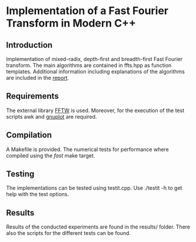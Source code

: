 # Implementation of a Fast Fourier Transform in Modern C++

## Introduction

Implementation of mixed-radix, depth-first and breadth-first Fast Fourier transform.
The main algorithms are contained in ffts.hpp as function templates.
Additional information including explanations of the algorithms are included in the [report](fft_report.pdf).

## Requirements
The external library [FFTW](https://www.fftw.org/download.html) is used.
Moreover, for the execution of the test scripts awk and [gnuplot](http://www.gnuplot.info/) are required.

## Compilation
A Makefile is provided.
The numerical tests for performance where compiled using the *fast* make target.

## Testing
The implementations can be tested using testit.cpp. 
Use ./testit -h to get help with the test options.

## Results
Results of the conducted experiments are found in the results/ folder. 
There also the scripts for the different tests can be found. 
